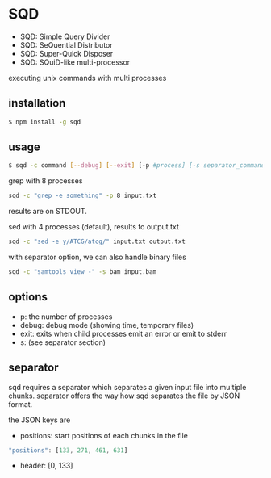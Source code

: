 SQD
==========
- SQD: Simple Query Divider
- SQD: SeQuential Distributor
- SQD: Super-Quick Disposer
- SQD: SQuiD-like multi-processor

executing unix commands with multi processes

installation
----------------
```bash
$ npm install -g sqd
```

usage
-------------
```bash
$ sqd -c command [--debug] [--exit] [-p #process] [-s separator_command] <input file> [output file]
```

grep with 8 processes

```bash
sqd -c "grep -e something" -p 8 input.txt
```
results are on STDOUT.


sed with 4 processes (default), results to output.txt

```bash
sqd -c "sed -e y/ATCG/atcg/" input.txt output.txt
```

with separator option, we can also handle binary files
```bash
sqd -c "samtools view -" -s bam input.bam
```

options
-------------
- p: the number of processes
- debug: debug mode (showing time, temporary files)
- exit: exits when child processes emit an error or emit to stderr
- s: (see separator section)

separator
-------------
sqd requires a separator which separates a given input file into multiple chunks.
separator offers the way how sqd separates the file by JSON format.

the JSON keys are 

- positions: start positions of each chunks in the file

```js
"positions": [133, 271, 461, 631]
```
- header: [0, 133]
